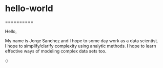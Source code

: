 # hello-world
==========

Hello,

My name is Jorge Sanchez and I hope to some day work as a data scientist. I hope to simplify/clarify complexity using analytic methods. I hope to learn effective ways of modeling complex data sets too.

:)
